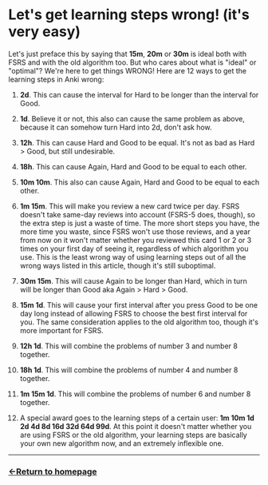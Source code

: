 # Let's get learning steps wrong! (it's very easy)

Let's just preface this by saying that **15m**, **20m** or **30m** is ideal both with FSRS and with the old algorithm too. But who cares about what is "ideal" or "optimal"? We're here to get things WRONG! Here are 12 ways to get the learning steps in Anki wrong:

1) **​2d**. This can cause the interval for Hard to be longer than the interval for Good.

2) **1d**. Believe it or not, this also can cause the same problem as above, because it can somehow turn Hard into 2d, don't ask how.

3) **12h**. This can cause Hard and Good to be equal. It's not as bad as Hard > Good, but still undesirable.

4) **18h**. This can cause Again, Hard and Good to be equal to each other.

5) **10m 10m**. This also can cause Again, Hard and Good to be equal to each other.

6) **1m 15m**. This will make you review a new card twice per day. FSRS doesn't take same-day reviews into account (FSRS-5 does, though), so the extra step is just a waste of time. The more short steps you have, the more time you waste, since FSRS won't use those reviews, and a year from now on it won't matter whether you reviewed this card 1 or 2 or 3 times on your first day of seeing it, regardless of which algorithm you use. This is the least wrong way of using learning steps out of all the wrong ways listed in this article, though it's still suboptimal.

7) **30m 15m**. This will cause Again to be longer than Hard, which in turn will be longer than Good aka Again > Hard > Good.

8) **15m 1d**. This will cause your first interval after you press Good to be one day long instead of allowing FSRS to choose the best first interval for you. The same consideration applies to the old algorithm too, though it's more important for FSRS.

9) **12h 1d**. This will combine the problems of number 3 and number 8 together.

10) **18h 1d**. This will combine the problems of number 4 and number 8 together.

11) **1m 15m 1d**. This will combine the problems of number 6 and number 8 together.

12) A special award goes to the learning steps of a certain user: **1m 10m 1d 2d 4d 8d 16d 32d 64d 99d**. At this point it doesn't matter whether you are using FSRS or the old algorithm, your learning steps are basically your own new algorithm now, and an extremely inflexible one.


___
### [←Return to homepage](https://expertium.github.io/)
